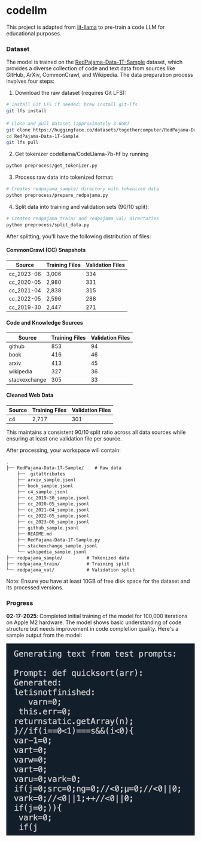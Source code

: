 # codellm

This project is adapted from [lit-llama](https://github.com/Lightning-AI/lit-llama) to pre-train a code LLM for educational purposes.

### Dataset

The model is trained on the [RedPajama-Data-1T-Sample](https://huggingface.co/datasets/togethercomputer/RedPajama-Data-1T-Sample) dataset, which provides a diverse collection of code and text data from sources like GitHub, ArXiv, CommonCrawl, and Wikipedia. The data preparation process involves four steps:

1. Download the raw dataset (requires Git LFS):

```bash
# Install Git LFS if needed: brew install git-lfs
git lfs install

# Clone and pull dataset (approximately 3.6GB)
git clone https://huggingface.co/datasets/togethercomputer/RedPajama-Data-1T-Sample
cd RedPajama-Data-1T-Sample
git lfs pull
```

2. Get tokenizer codellama/CodeLlama-7b-hf by running

```bash
python preprocess/get_tokenizer.py
```

3. Process raw data into tokenized format:

```bash
# Creates redpajama_sample/ directory with tokenized data
python preprocess/prepare_redpajama.py
```

4. Split data into training and validation sets (90/10 split):

```bash
# Creates redpajama_train/ and redpajama_val/ directories
python preprocess/split_data.py
```

After splitting, you'll have the following distribution of files:

#### CommonCrawl (CC) Snapshots

| Source     | Training Files | Validation Files |
| ---------- | -------------- | ---------------- |
| cc_2023-06 | 3,006          | 334              |
| cc_2020-05 | 2,980          | 331              |
| cc_2021-04 | 2,838          | 315              |
| cc_2022-05 | 2,596          | 288              |
| cc_2019-30 | 2,447          | 271              |

#### Code and Knowledge Sources

| Source        | Training Files | Validation Files |
| ------------- | -------------- | ---------------- |
| github        | 853            | 94               |
| book          | 416            | 46               |
| arxiv         | 413            | 45               |
| wikipedia     | 327            | 36               |
| stackexchange | 305            | 33               |

#### Cleaned Web Data

| Source | Training Files | Validation Files |
| ------ | -------------- | ---------------- |
| c4     | 2,717          | 301              |

This maintains a consistent 90/10 split ratio across all data sources while ensuring at least one validation file per source.

After processing, your workspace will contain:

```
.
├── RedPajama-Data-1T-Sample/    # Raw data
    ├── .gitattributes
    ├── arxiv_sample.jsonl
    ├── book_sample.jsonl
    ├── c4_sample.jsonl
    ├── cc_2019-30_sample.jsonl
    ├── cc_2020-05_sample.jsonl
    ├── cc_2021-04_sample.jsonl
    ├── cc_2022-05_sample.jsonl
    ├── cc_2023-06_sample.jsonl
    ├── github_sample.jsonl
    ├── README.md
    ├── RedPajama-Data-1T-Sample.py
    ├── stackexchange_sample.jsonl
    └── wikipedia_sample.jsonl
├── redpajama_sample/         # Tokenized data
├── redpajama_train/          # Training split
└── redpajama_val/            # Validation split
```

Note: Ensure you have at least 10GB of free disk space for the dataset and its processed versions.

### Progress

**02-17-2025**: Completed initial training of the model for 100,000 iterations on Apple M2 hardware. The model shows basic understanding of code structure but needs improvement in code completion quality. Here's a sample output from the model:

![progress#1](screenshots/progress1.png)
